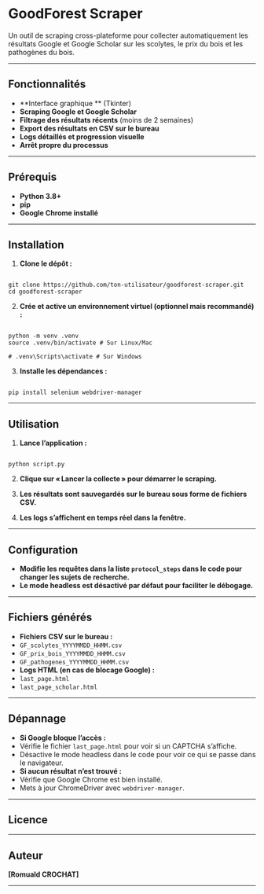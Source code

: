 # GoodForest Scraper

Un outil de scraping cross-plateforme pour collecter automatiquement les résultats Google et Google Scholar sur les scolytes, le prix du bois et les pathogènes du bois.

---

## Fonctionnalités

- **Interface graphique ** (Tkinter)
- **Scraping Google et Google Scholar**
- **Filtrage des résultats récents** (moins de 2 semaines)
- **Export des résultats en CSV sur le bureau**
- **Logs détaillés et progression visuelle**
- **Arrêt propre du processus**

---

## Prérequis

- **Python 3.8+**
- **pip**
- **Google Chrome installé**

---

## Installation

1. **Clone le dépôt :**
```

git clone https://github.com/ton-utilisateur/goodforest-scraper.git
cd goodforest-scraper

```

2. **Crée et active un environnement virtuel (optionnel mais recommandé) :**
```

python -m venv .venv
source .venv/bin/activate # Sur Linux/Mac

# .venv\Scripts\activate # Sur Windows

```

3. **Installe les dépendances :**
```

pip install selenium webdriver-manager

```

---

## Utilisation

1. **Lance l’application :**
```

python script.py

```

2. **Clique sur « Lancer la collecte » pour démarrer le scraping.**

3. **Les résultats sont sauvegardés sur le bureau sous forme de fichiers CSV.**

4. **Les logs s’affichent en temps réel dans la fenêtre.**

---

## Configuration

- **Modifie les requêtes dans la liste `protocol_steps` dans le code pour changer les sujets de recherche.**
- **Le mode headless est désactivé par défaut pour faciliter le débogage.**

---

## Fichiers générés

- **Fichiers CSV sur le bureau :**
- `GF_scolytes_YYYYMMDD_HHMM.csv`
- `GF_prix_bois_YYYYMMDD_HHMM.csv`
- `GF_pathogenes_YYYYMMDD_HHMM.csv`
- **Logs HTML (en cas de blocage Google) :**
- `last_page.html`
- `last_page_scholar.html`

---

## Dépannage

- **Si Google bloque l’accès :**
- Vérifie le fichier `last_page.html` pour voir si un CAPTCHA s’affiche.
- Désactive le mode headless dans le code pour voir ce qui se passe dans le navigateur.
- **Si aucun résultat n’est trouvé :**
- Vérifie que Google Chrome est bien installé.
- Mets à jour ChromeDriver avec `webdriver-manager`.

---

## Licence



---

## Auteur

**[Romuald CROCHAT]**

---

```
